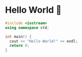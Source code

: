 # Hello World :100:
```cpp
#include <iostream>
using namespace std;

int main() {
  cout << "Hello World!" << endl;
  return 0;
}
```